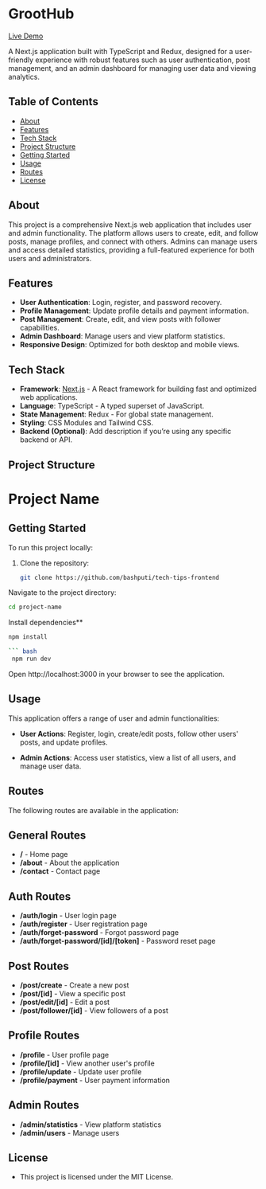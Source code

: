 # GrootHub
[Live Demo](https://tech-tips-khaki.vercel.app/)

A Next.js application built with TypeScript and Redux, designed for a user-friendly experience with robust features such as user authentication, post management, and an admin dashboard for managing user data and viewing analytics.

## Table of Contents
- [About](#about)
- [Features](#features)
- [Tech Stack](#tech-stack)
- [Project Structure](#project-structure)
- [Getting Started](#getting-started)
- [Usage](#usage)
- [Routes](#routes)
- [License](#license)

## About
This project is a comprehensive Next.js web application that includes user and admin functionality. The platform allows users to create, edit, and follow posts, manage profiles, and connect with others. Admins can manage users and access detailed statistics, providing a full-featured experience for both users and administrators.

## Features
- **User Authentication**: Login, register, and password recovery.
- **Profile Management**: Update profile details and payment information.
- **Post Management**: Create, edit, and view posts with follower capabilities.
- **Admin Dashboard**: Manage users and view platform statistics.
- **Responsive Design**: Optimized for both desktop and mobile views.
  
## Tech Stack
- **Framework**: [Next.js](https://nextjs.org/) - A React framework for building fast and optimized web applications.
- **Language**: TypeScript - A typed superset of JavaScript.
- **State Management**: Redux - For global state management.
- **Styling**: CSS Modules and Tailwind CSS.
- **Backend (Optional)**: Add description if you’re using any specific backend or API.

## Project Structure
# Project Name

## Getting Started

To run this project locally:

1. Clone the repository:

   ``` bash
   git clone https://github.com/bashputi/tech-tips-frontend 

Navigate to the project directory:

``` bash
cd project-name 
```

Install dependencies** 

``` bash
npm install

``` bash
 npm run dev
 ```
Open http://localhost:3000 in your browser to see the application.

## Usage
This application offers a range of user and admin functionalities:

- **User Actions**: Register, login, create/edit posts, follow other users' posts, and update profiles.

- **Admin Actions**: Access user statistics, view a list of all users, and manage user data.

## Routes
The following routes are available in the application:

## General Routes
- **/** - Home page
- **/about** - About the application
- **/contact** - Contact page

## Auth Routes
- **/auth/login** - User login page
- **/auth/register** - User registration page
- **/auth/forget-password** - Forgot password page
- **/auth/forget-password/[id]/[token]** - Password reset page

## Post Routes
- **/post/create** - Create a new post
- **/post/[id]** - View a specific post
- **/post/edit/[id]** - Edit a post
- **/post/follower/[id]** - View followers of a post

## Profile Routes
- **/profile** - User profile page
- **/profile/[id]** - View another user's profile
- **/profile/update** - Update user profile
- **/profile/payment** - User payment information

## Admin Routes
- **/admin/statistics** - View platform statistics
- **/admin/users** - Manage users

## License
- This project is licensed under the MIT License.
